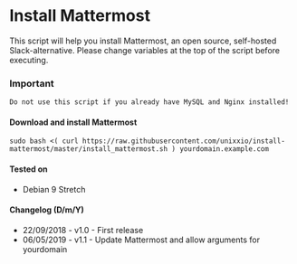 # Install Mattermost

This script will help you install Mattermost, an open source, self-hosted Slack-alternative. Please change variables at the top of the script before executing.

### Important

`Do not use this script if you already have MySQL and Nginx installed!`

#### Download and install Mattermost

```
sudo bash <( curl https://raw.githubusercontent.com/unixxio/install-mattermost/master/install_mattermost.sh ) yourdomain.example.com
```

#### Tested on

* Debian 9 Stretch

#### Changelog (D/m/Y)

* 22/09/2018 - v1.0 - First release
* 06/05/2019 - v1.1 - Update Mattermost and allow arguments for yourdomain
